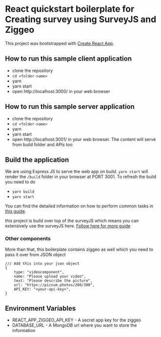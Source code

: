 # React quickstart boilerplate for Creating survey using SurveyJS and Ziggeo

This project was bootstrapped with [Create React App](https://github.com/facebookincubator/create-react-app).

## How to run this sample client application
 - clone the repository
 - ``cd <folder-name>``
 - yarn 
 - yarn start
 - open http://localhost:3000/ in your web browser
## How to run this sample server application
 - clone the repository
 - ``cd <folder-name>``
 - yarn 
 - yarn start
 - open http://localhost:3001/ in your web browser. The content will serve from build folder and APIs too

 ## Build the application
 We are using Express JS to serve the web app on build. `yarn start` will render the `/build` folder in your browser at PORT 3001. To refresh the build you need to do
 - `yarn build`
 - `yarn start` 


You can find the detailed information on how to perform common tasks in [this guide](https://github.com/facebookincubator/create-react-app/blob/master/packages/react-scripts/template/README.md).

this project is build over top of the surveyJS which means you can extensively use the surveyJS here. [Follow here for more guide](https://surveyjs.io/Documentation/Library)
### Other components
More than that, this boilerplate contains ziggeo as well which you need to pass it over from JSON object
```
/// Add this into your json object
{
    type: "videocomponent",
    name: "Please upload your video",
    text: "Please describe the picture",
    url: "https://picsum.photos/200/300",
    API_KEY: "<your-api-key>",
}
```

## Environment Variables
- REACT_APP_ZIGGEO_API_KEY - A secret app key for the ziggeo
- DATABASE_URL - A MongoDB url where you want to store the information